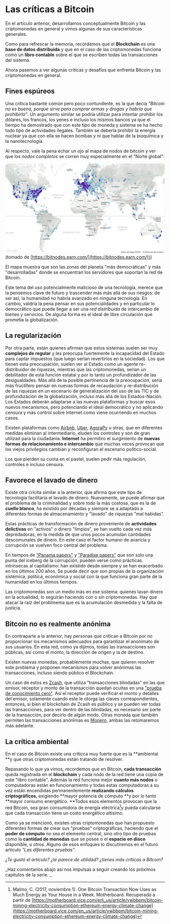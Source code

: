 # Las críticas a Bitcoin

En el artículo anterior, desarrollamos conceptualmente Bitcoin y las criptomonedas en general y vimos algunas de sus características generales.

Como para refrescar la memoria, recordemos que el **Blockchain** es una **base de datos distribuida** y que en el caso de las criptomonedas funciona como un **libro contable** sobre el que se escriben todas las transacciones del sistema. 

Ahora pasemos a ver algunas críticas y desafíos que enfrenta Bitcoin y las criptomonedas en general.

## Fines espúreos

Una crítica bastante común pero poco contundente, es la que decía _"Bitcoin no es buena, porque sirve para comprar armas y drogas y habría que prohibirla"_. Un argumento similar se podría utilizar para intentar prohibir los dólares, los francos, los yenes e incluso los mismos bancos ya que el tiempo ha demostrado que con este tipo de moneda y sistema se ha hecho todo tipo de actividades ilegales. También se debería prohibir la energía nuclear ya que con ella se hacen bombas y ni que hablar de la bioquímica y la nanotecnología.

Al respecto, vale la pena echar un ojo al mapa de nodos de bitcoin y ver que los _nodos completos_ se corren muy especialmente en el "Norte global":

![](/assets/mapa-nodos-bitcoin.png)\(tomado de [https://bitnodes.earn.com/](https://bitnodes.earn.com/)\)

El mapa muestra que son las zonas del planeta "más democráticas" y más "desarrolladas" donde se encuentran los servidores que soportan la red de Bitcoin.

Este tema del uso potencialmente malicioso de una tecnología, merece que la pensemos clave de futuro y trascender más más allá de sus riesgos: de ser así, la humanidad no habría avanzado en ninguna tecnología. En cambio, valdría la pena pensar en sus potencialidades y en particular lo democrático que puede llegar a ser una _red distribuida_ de intercambio de bienes y servicios. De alguna forma es el ideal de libre circulación que prometía la globalización.

## La regularización

Por otra parte, están quienes afirman que estos sistemas suelen ser muy **complejos de regular** y les preocupa fuertemente la incapacidad del Estado para captar impuestos \(que luego serían revertirlos en la sociedad\). Los que tienen esta preocupación, suelen ver al Estado como un agente re-distribuidor de riquezas, mientras que las criptomonedas, serían un debilitador de esta función estatal y por lo tanto un profundizador de las desigualdades. Más allá de la posible pertinencia de la preocupación, sería más fructífero pensar en nuevas formas de recaudación y re-distribución de las riquezas en un escenario de generalización del uso de las TIC y de profundización de la globalización, incluso más allá de los Estados-Nación. Los Estados deberán adaptarse a las nuevas plataformas y buscar esos nuevos mecanismos, pero potenciando el ideal democrático y no aplicando censura y más control sobre Internet como viene ocurriendo en muchos casos.

Existen plataformas como [Airbnb](https://www.airbnb.com.py/), [Uber](https://www.uber.com/), [AgoraPy](https://www.redagorapy.com) u otras, que en diferentes medidas eliminan al intermediario, eluden los controles y son de gran utilizad para la ciudadanía. **Internet** ha permitiro el surgimiento de **nuevas formas de relacionamiento e intercambio** que muchas veces provocan que los viejos privilegios cambian y reconfiguran el escenario político-social.

Los que pierden su cuota en el pastel, suelen pedir más regulación, controles e incluso censura.

## Favorece el lavado de dinero

Existe otra crícita similar a la anterior, que afirma que este tipo de tecnología facilitaría el lavado de dinero. Nuevamente, se puede afirmar que el problema de la criminalidad y sobre todo la más costosa, que es la de **cuello blanco**, ha existido por décadas y siempre se a adaptado a diferentes formas de almacenamiento y "lavado" de riquezas "mal habidas".

Estas prácticas de transformación de dinero proveniente de **actividades delictivas** en "activos" o dinero "limpios", se han vuelto cada vez más depredadoras, en la medida de que unos pocos acumulan cantidades descomunales de dinero. En este caso el factor humano de avaricia y corrupción se vuelven foco central del problema.

En tiempos de ["Panama papers"](https://es.wikipedia.org/wiki/Panama_Papers) y ["Paradise papers"](https://es.wikipedia.org/wiki/Paradise_Papers) que son solo una punta del iceberg de la corrupción, pueden verse como prácticas intrínsecas al capitalismo: han existido desde siempre y se han exacerbado en los últimos 200 años. Se puede decir que son propias de la organización sistémica, política, económica y social con la que funciona gran parte de la humanidad en los últimos tiempos.

Las criptomonedas son un medio más en ese sistema: quienes lavan dinero en la actualidad, lo seguirán haciendo con o sin criptomonedas. Hay que atacar la raíz del problmema que es la acumulación desmedida y la falta de justicia.

## Bitcoin no es realmente anónima

En contraparte a la anterior, hay personas que critican a Bitcoin por no proporcionar los mecanismos adecuados para garantizar el anonimato de sus usuarios. En esta red, como ya dijimos, todas las transacciones son públicas, así como el monto, la dirección de origen y la de destino.

Existen nuevas monedas, probablemente muchas, que quieren resolver este problema y proponen mecanismos para volver anónimas las transacciones, incluso siendo público el Blockchain.

Un caso de estos es [Zcash](https://z.cash/), que utiliza "transacciones blindadas" en las que emisor, receptor y monto de la transacción quedan ocultas en una ["prueba de conocimiento cero"](https://es.wikipedia.org/wiki/Prueba_de_conocimiento_cero). Así el receptor puede verificar el monto y detalles del emisor, solamente cuando este le otorga las claves correspondientes, entonces, si bien el blockchain de Zcash es público y se pueden ver todas las transacciones, para ver dentro de las blindadas, es necesario ser parte de la transacción, por decirlo de algún modo. Otras moneda que también permiten las transacciones anónimas es [Monero](https://getmonero.org/), ambas las retomaremos más adelante. 

## La crítica ambiental

En el caso de Bitcoin existe una críticca muy fuerte que es la **ambiental **y que otras criptomonedas están tratando de resolver.

Repasando lo que ya vimos, recordemos que en Bitcoin, **cada transacción** queda registrada en el **blockchain** y cada nodo de la red tiene una copia de este "libro contable". Además la red funciona mejor **cuanto más nodos** o computadoras están en funcionamiento y todas estas computadoras a su vez están encendidas permanentemente **realizando cálculos criptográficos**, exigiendo **mayor potencia de cómputo **y por lo tanto **mayor consumo energético. **Todos esos elementos provocan que la red Bitcoin, sea gran consumidora de energía eléctrica[^1]y pueda calcularse que cada transacción tiene un costo energético altísimo.

Como ya se mencionó, existen otras criptomonedas que han propuesto diferentes formas de crear sus "pruebas" criptográficas, haciendo que el **poder de cómputo** no sea el elemento central, sino otro tipo de pruebas como la **cantidad de monedas** que se posee o el **espacio en disco** disponible, u otros. Alguno de esos enfoques lo discutiremos en el futuro artículo _"Las diferentes pruebas"_.

_¿Te gustó el artículo? ¿te parece de utilidad? ¿tienes más críticas a Bitcoin?_

_Haz comentarios abajo así nos impulsas a seguir creando los próximos capítulos de la serie. _

[^1]: Malmo, C. \(2017, noviembre 1\). One Bitcoin Transaction Now Uses as Much Energy as Your House in a Week. Motherboard. Recuperado a partir de [https://motherboard.vice.com/en\_us/article/ywbbpm/bitcoin-mining-electricity-consumption-ethereum-energy-climate-change](https://motherboard.vice.com/en_us/article/ywbbpm/bitcoin-mining-electricity-consumption-ethereum-energy-climate-change)

